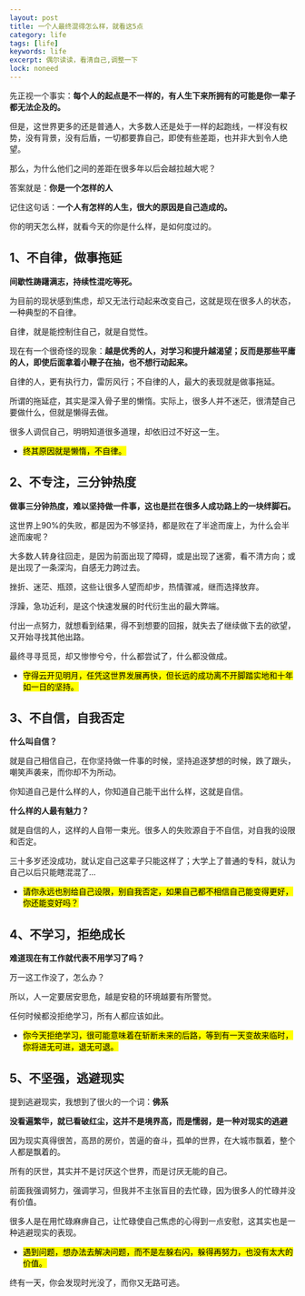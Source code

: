 ```yaml
---
layout: post
title: 一个人最终混得怎么样，就看这5点
category: life
tags: [life]
keywords: life
excerpt: 偶尔读读，看清自己,调整一下
lock: noneed
---
```


先正视一个事实：**每个人的起点是不一样的，有人生下来所拥有的可能是你一辈子都无法企及的。**

但是，这世界更多的还是普通人，大多数人还是处于一样的起跑线，一样没有权势，没有背景，没有后盾，一切都要靠自己，即使有些差距，也并非大到令人绝望。

那么，为什么他们之间的差距在很多年以后会越拉越大呢？

答案就是：**你是一个怎样的人**

记住这句话：**一个人有怎样的人生，很大的原因是自己造成的。**

你的明天怎么样，就看今天的你是什么样，是如何度过的。

## 1、不自律，做事拖延

**间歇性踌躇满志，持续性混吃等死。**

为目前的现状感到焦虑，却又无法行动起来改变自己，这就是现在很多人的状态，一种典型的不自律。

自律，就是能控制住自己，就是自觉性。

现在有一个很奇怪的现象：**越是优秀的人，对学习和提升越渴望；反而是那些平庸的人，即使后面拿着小鞭子在抽，也不想行动起来。**

自律的人，更有执行力，雷厉风行；不自律的人，最大的表现就是做事拖延。

所谓的拖延症，其实是深入骨子里的懒惰。实际上，很多人并不迷茫，很清楚自己要做什么，但就是懒得去做。

很多人调侃自己，明明知道很多道理，却依旧过不好这一生。

- <mark>终其原因就是懒惰，不自律。</mark>

## 2、不专注，三分钟热度

**做事三分钟热度，难以坚持做一件事，这也是拦在很多人成功路上的一块绊脚石。**

这世界上90%的失败，都是因为不够坚持，都是败在了半途而废上，为什么会半途而废呢？

大多数人转身往回走，是因为前面出现了障碍，或是出现了迷雾，看不清方向；或是出现了一条深沟，自感无力跨过去。

挫折、迷茫、瓶颈，这些让很多人望而却步，热情骤减，继而选择放弃。

浮躁，急功近利，是这个快速发展的时代衍生出的最大弊端。

付出一点努力，就想看到结果，得不到想要的回报，就失去了继续做下去的欲望，又开始寻找其他出路。

最终寻寻觅觅，却又惨惨兮兮，什么都尝试了，什么都没做成。

- <mark>守得云开见明月，任凭这世界发展再快，但长远的成功离不开脚踏实地和十年如一日的坚持。</mark>

## 3、不自信，自我否定

**什么叫自信？**

就是自己相信自己，在你坚持做一件事的时候，坚持追逐梦想的时候，跌了跟头，嘲笑声袭来，而你却不为所动。

你知道自己是什么样的人，你知道自己能干出什么样，这就是自信。

**什么样的人最有魅力？**

就是自信的人，这样的人自带一束光。很多人的失败源自于不自信，对自我的设限和否定。

三十多岁还没成功，就认定自己这辈子只能这样了；大学上了普通的专科，就认为自己以后只能瞎混混了...

- <mark>请你永远也别给自己设限，别自我否定，如果自己都不相信自己能变得更好，你还能变好吗？</mark>

## 4、不学习，拒绝成长

**难道现在有工作就代表不用学习了吗？**

万一这工作没了，怎么办？

所以，人一定要居安思危，越是安稳的环境越要有所警觉。

任何时候都没拒绝学习，所有人都应该如此。

- <mark>你今天拒绝学习，很可能意味着在斩断未来的后路，等到有一天变故来临时，你将进无可进，退无可退。</mark>

## 5、不坚强，逃避现实

提到逃避现实，我想到了很火的一个词：**佛系**

**没看遍繁华，就已看破红尘，这并不是境界高，而是懦弱，是一种对现实的逃避**

因为现实真得很苦，高昂的房价，苦逼的奋斗，孤单的世界，在大城市飘着，整个人都是飘着的。

所有的厌世，其实并不是讨厌这个世界，而是讨厌无能的自己。

前面我强调努力，强调学习，但我并不主张盲目的去忙碌，因为很多人的忙碌并没有价值。

很多人是在用忙碌麻痹自己，让忙碌使自己焦虑的心得到一点安慰，这其实也是一种逃避现实的表现。

- <mark>遇到问题，想办法去解决问题，而不是左躲右闪，躲得再努力，也没有太大的价值。</mark>

终有一天，你会发现时光没了，而你又无路可逃。
